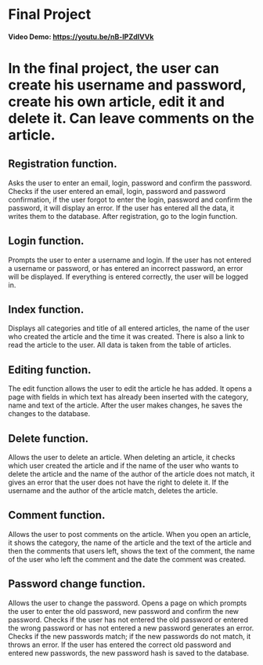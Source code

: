 # Final Project
#### Video Demo:  <https://youtu.be/nB-lPZdIVVk>

# In the final project, the user can create his username and password, create his own article, edit it and delete it. Can leave comments on the article.

## Registration function.
Asks the user to enter an email, login, password and confirm the password. Checks if the user entered an email,
login, password and password confirmation, if the user forgot to enter the login, password and confirm the password,
it will display an error. If the user has entered all the data, it writes them to the database. After registration,
go to the login function.

## Login function.
Prompts the user to enter a username and login. If the user has not entered a username or password, or has entered
an incorrect password, an error will be displayed. If everything is entered correctly, the user will be logged in.

## Index function.
Displays all categories and title of all entered articles, the name of the user who created the article and
the time it was created. There is also a link to read the article to the user. All data is taken from the table of articles.

## Editing function.
The edit function allows the user to edit the article he has added. It opens a page with fields in which text has already
been inserted with the category, name and text of the article. After the user makes changes, he saves the changes to the database.

## Delete function.
Allows the user to delete an article. When deleting an article, it checks which user created the article and if the
name of the user who wants to delete the article and the name of the author of the article does not match, it gives an
error that the user does not have the right to delete it. If the username and the author of the article match, deletes the article.

## Comment function.
Allows the user to post comments on the article. When you open an article, it shows the category, the name of
the article and the text of the article and then the comments that users left, shows the text of the comment, the name
of the user who left the comment and the date the comment was created.

## Password change function.
Allows the user to change the password. Opens a page on which prompts the user to enter the old password, new
password and confirm the new password. Checks if the user has not entered the old password or entered the wrong
password or has not entered a new password generates an error. Checks if the new passwords match; if the new passwords
do not match, it throws an error. If the user has entered the correct old password and entered new passwords, the new password
hash is saved to the database.
